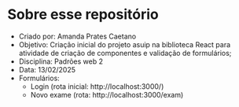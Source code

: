 # Sobre esse repositório

- Criado por: Amanda Prates Caetano
- Objetivo: Criação inicial do projeto asuip na biblioteca React para atividade de criação de componentes e validação de formulários;
- Disciplina: Padrões web 2
- Data: 13/02/2025
- Formulários:
    - Login (rota inicial: http://localhost:3000/)
    - Novo exame (rota: http://localhost:3000/exam)
